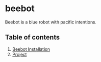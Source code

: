 # beebot
Beebot is a blue robot with pacific intentions.

## Table of contents
1. [Beebot Installation](doc/installation.md)
1. [Project](doc/project)
